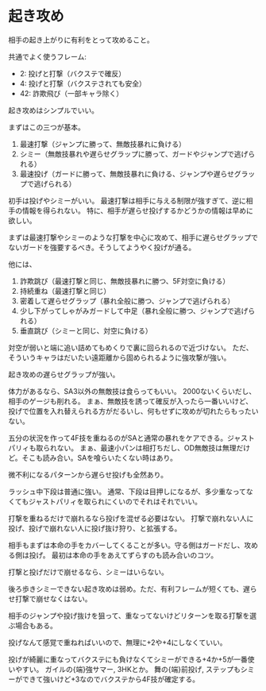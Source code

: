 # 起き攻め

相手の起き上がりに有利をとって攻めること。

共通でよく使うフレーム:

- 2: 投げと打撃（バクステで確反）
- 4: 投げと打撃（バクステされても安全）
- 42: 詐欺飛び（一部キャラ除く）

起き攻めはシンプルでいい。

まずはこの三つが基本。

1. 最速打撃（ジャンプに勝って、無敵技暴れに負ける）
2. シミー（無敵技暴れや遅らせグラップに勝って、ガードやジャンプで逃げられる）
3. 最速投げ（ガードに勝って、無敵技暴れに負ける、ジャンプや遅らせグラップで逃げられる）

初手は投げやシミーがいい。
最速打撃は相手に与える制限が強すぎて、逆に相手の情報を得られない。
特に、相手が遅らせ投げするかどうかの情報は早めに欲しい。

まずは最速打撃やシミーのような打撃を中心に攻めて、相手に遅らせグラップでないガードを強要するべき。そうしてようやく投げが通る。

他には、

1. 詐欺跳び（最速打撃と同じ、無敵技暴れに勝つ、5F対空に負ける）
2. 持続重ね（最速打撃と同じ）
3. 密着して遅らせグラップ（暴れ全般に勝つ、ジャンプで逃げられる）
4. 少し下がってしゃがみガードして中足（暴れ全般に勝つ、ジャンプで逃げられる）
5. 垂直跳び（シミーと同じ、対空に負ける）

対空が弱いと端に追い詰めてもめくりで裏に回られるので近づけない。
ただ、そういうキャラはだいたい遠距離から固められるように強攻撃が強い。

起き攻めの遅らせグラップが強い。

体力があるなら、SA3以外の無敵技は食らってもいい。
2000ないくらいだし、相手のゲージも削れる。
まぁ、無敵技を誘って確反が入ったら一番いいけど、投げで位置を入れ替えられる方がだるいし、何もせずに攻めが切れたらもったいない。

五分の状況を作って4F技を重ねるのがSAと通常の暴れをケアできる。ジャストパリィも取られない。
まぁ、最速小パンは相打ちだし、OD無敵技は無理だけど。そこも読み合い。SAを喰らいたくない時はあり。

微不利になるパターンから遅らせ投げも全然あり。

ラッシュ中下段は普通に強い。
通常、下段は目押しになるが、多少重なってなくてもジャストパリィを取られにくいのでそれはそれでいい。

打撃を重ねるだけで崩れるなら投げを混ぜる必要はない。
打撃で崩れない人に投げ、投げで崩れない人に投げ抜け狩り、と拡張する。

相手もまずは本命の手をカバーしてくることが多い。守る側はガードだし、攻める側は投げ。
最初は本命の手をあえてずらすのも読み合いのコツ。

打撃と投げだけで崩せるなら、シミーはいらない。

後ろ歩きシミーできない起き攻めは弱め。ただ、有利フレームが短くても、遅らせ打撃で崩せなくはない。

相手のジャンプや投げ抜けを狙って、重なってないけどリターンを取る打撃を選ぶ場合もある。

投げなんて感覚で重ねればいいので、無理に+2や+4にしなくていい。

投げが綺麗に重なってバクステにも負けなくてシミーができる+4か+5が一番使いやすい。
ガイルの{端}強サマー, 3HKとか。
舞の{端}前投げ, ステップもシミーができて強いけど+3なのでバクステから4F技が確定する。
